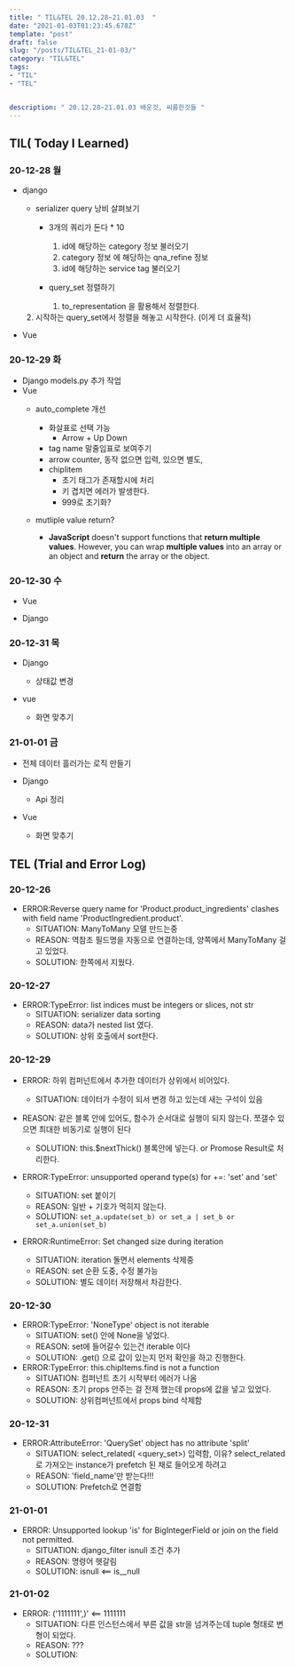 ```yaml
---
title: " TIL&TEL 20.12.28~21.01.03  "
date: "2021-01-03T01:23:45.678Z"
template: "post"
draft: false
slug: "/posts/TIL&TEL_21-01-03/"
category: "TIL&TEL"
tags:
- "TIL"
- "TEL"


description: " 20.12.28~21.01.03 배운것, 씨름한것들 "
---
```


## TIL( Today I Learned)

### 20-12-28 월

- django

   

  - serializer query 낭비 살펴보기 

    - 3개의 쿼리가 돈다 * 10

      1. id에 해당하는 category 정보 불러오기
      2. category 정보 에 해당하는 qna_refine 정보
      3. id에 해당하는 service tag 불러오기

    - query_set 정렬하기

      1. to_representation 을 활용해서 정렬한다. 
  2. 시작하는 query_set에서 정렬을 해놓고 시작한다. (이게 더 효율적)
  
- Vue


### 20-12-29 화

- Django models.py 추가 작업
- Vue
  - auto_complete 개선

    - 화살표로 선택 가능
      - Arrow + Up Down 
    - tag name 말줄임표로 보여주기
    - arrow counter, 동작 없으면 입력, 있으면 별도,
    - chipIitem
      - 초기 태그가 존재할시에 처리 
      - 키 겹치면 에러가 발생한다. 
      - 999로 초기화? 

  - mutliple value return?

    - **JavaScript** doesn't support functions that **return multiple values**. However, you can wrap **multiple values** into an array or an object and **return** the array or the object.


### 20-12-30 수

- Vue

- Django


### 20-12-31 목

- Django

  - 상태값 변경

- vue

  - 화면 맞추기

  


### 21-01-01 금

- 전체 데이터 흘러가는 로직 만들기
- Django
  - Api 정리
- Vue

  - 화면 맞추기

## TEL (Trial and Error Log)

### 20-12-26

- ERROR:Reverse query name for 'Product.product_ingredients' clashes with field name 'ProductIngredient.product'.
  - SITUATION: ManyToMany 모델 만드는중
  - REASON: 역참조 필드명을 자동으로 연결하는데, 양쪽에서 ManyToMany 걸고 있었다.
  - SOLUTION: 한쪽에서 지웠다.

### 20-12-27

- ERROR:TypeError: list indices must be integers or slices, not str
  - SITUATION: serializer data sorting 
  - REASON: data가 nested list 였다.
  - SOLUTION: 상위 호출에서 sort한다.

### 20-12-29

- ERROR: 하위 컴퍼넌트에서 추가한 데이터가 상위에서 비어있다.

  - SITUATION: 데이터가 수정이 되서 변경 하고 있는데 새는 구석이 있음
- REASON: 같은 블록 안에 있어도, 함수가 순서대로 실행이 되지 않는다. 쪼갤수 있으면 최대한 비동기로 실행이 된다
  - SOLUTION: this.$nextThick() 블록안에 넣는다. or Promose Result로 처리한다.
  
- ERROR:TypeError: unsupported operand type(s) for +=: 'set' and 'set'

  - SITUATION: set 붙이기
  - REASON: 일반 + 기호가 먹히지 않는다.
  - SOLUTION: ```set_a.update(set_b) or set_a | set_b or set_a.union(set_b)```

- ERROR:RuntimeError: Set changed size during iteration

  - SITUATION: iteration 돌면서 elements 삭제중
  - REASON: set 순환 도중, 수정 불가능
  - SOLUTION: 별도 데이터 저장해서 차감한다.

### 20-12-30

- ERROR:TypeError: 'NoneType' object is not iterable
  - SITUATION: set() 안에 None을 넣었다.
  - REASON: set에 들어갈수 있는건 iterable 이다
  - SOLUTION: .get() 으로 값이 있는지 먼저 확인을 하고 진행한다.
- ERROR:TypeError: this.chipItems.find is not a function
  - SITUATION: 컴퍼넌트 초기 시작부터 에러가 나옴
  - REASON: 초기 props 안주는 걸 전제 했는데 props에 값을 넣고 있었다.
  - SOLUTION: 상위컴퍼넌트에서 props bind 삭제함

### 20-12-31

- ERROR:AttributeError: 'QuerySet' object has no attribute 'split'
  - SITUATION: select_related( <query_set>) 입력함, 이유? select_related로 가져오는 instance가 prefetch 된 채로 들어오게 하려고
  - REASON: 'field_name'만 받는다!!!
  - SOLUTION: Prefetch로 연결함

### 21-01-01

- ERROR: Unsupported lookup 'is' for BigIntegerField or join on the field not permitted.
  - SITUATION: django_filter isnull 조건 추가
  - REASON: 명령어 헷갈림
  - SOLUTION: isnull <== is__null

### 21-01-02

- ERROR: (\'1111111\',)' <== 1111111
  - SITUATION: 다른 인스턴스에서 부른 값을 str을 넘겨주는데 tuple 형태로 변형이 되었다. 
  - REASON: ??? 
  - SOLUTION: